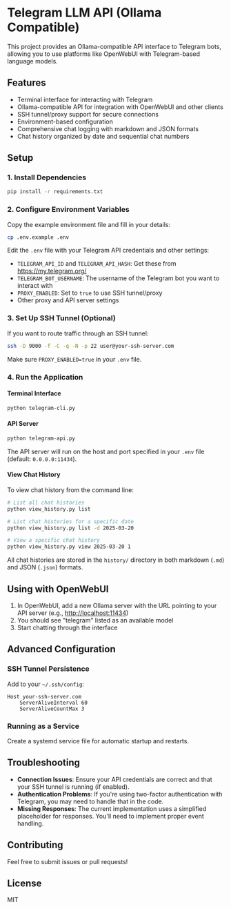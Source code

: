 # Telegram LLM API (Ollama Compatible)

This project provides an Ollama-compatible API interface to Telegram bots, allowing you to use platforms like OpenWebUI with Telegram-based language models.

## Features

- Terminal interface for interacting with Telegram
- Ollama-compatible API for integration with OpenWebUI and other clients
- SSH tunnel/proxy support for secure connections
- Environment-based configuration
- Comprehensive chat logging with markdown and JSON formats
- Chat history organized by date and sequential chat numbers

## Setup

### 1. Install Dependencies

```bash
pip install -r requirements.txt
```

### 2. Configure Environment Variables

Copy the example environment file and fill in your details:

```bash
cp .env.example .env
```

Edit the `.env` file with your Telegram API credentials and other settings:

- `TELEGRAM_API_ID` and `TELEGRAM_API_HASH`: Get these from <https://my.telegram.org/>
- `TELEGRAM_BOT_USERNAME`: The username of the Telegram bot you want to interact with
- `PROXY_ENABLED`: Set to `true` to use SSH tunnel/proxy
- Other proxy and API server settings

### 3. Set Up SSH Tunnel (Optional)

If you want to route traffic through an SSH tunnel:

```bash
ssh -D 9000 -f -C -q -N -p 22 user@your-ssh-server.com
```

Make sure `PROXY_ENABLED=true` in your `.env` file.

### 4. Run the Application

#### Terminal Interface

```bash
python telegram-cli.py
```

#### API Server

```bash
python telegram-api.py
```

The API server will run on the host and port specified in your `.env` file (default: `0.0.0.0:11434`).

#### View Chat History

To view chat history from the command line:

```bash
# List all chat histories
python view_history.py list

# List chat histories for a specific date
python view_history.py list -d 2025-03-20

# View a specific chat history
python view_history.py view 2025-03-20 1
```

All chat histories are stored in the `history/` directory in both markdown (`.md`) and JSON (`.json`) formats.

## Using with OpenWebUI

1. In OpenWebUI, add a new Ollama server with the URL pointing to your API server (e.g., <http://localhost:11434>)
2. You should see "telegram" listed as an available model
3. Start chatting through the interface

## Advanced Configuration

### SSH Tunnel Persistence

Add to your `~/.ssh/config`:

```
Host your-ssh-server.com
    ServerAliveInterval 60
    ServerAliveCountMax 3
```

### Running as a Service

Create a systemd service file for automatic startup and restarts.

## Troubleshooting

- **Connection Issues**: Ensure your API credentials are correct and that your SSH tunnel is running (if enabled).
- **Authentication Problems**: If you're using two-factor authentication with Telegram, you may need to handle that in the code.
- **Missing Responses**: The current implementation uses a simplified placeholder for responses. You'll need to implement proper event handling.

## Contributing

Feel free to submit issues or pull requests!

## License

MIT
